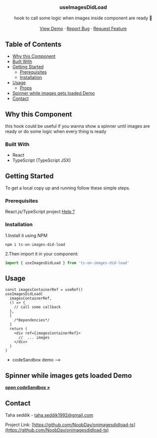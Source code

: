 <!-- PROJECT LOGO -->
<br />
<p align="center">

  <h3 align="center">useImagesDidLoad</h3>

  <p align="center">
    hook to call some logic when images inside component are ready 🏹 
    <br />
    <br />
    <a href="https://noobday.github.io/onImagesDidLoad/">View Demo</a>
    ·
    <a href="https://github.com/NoobDay/onimagesdidload-ts/issues">Report Bug</a>
    ·
    <a href="https://github.com/NoobDay/onimagesdidload-ts/issues">Request Feature</a>
  </p>
</p>

<!-- TABLE OF CONTENTS -->

## Table of Contents

- [Why this Component](#why)
- [Built With](#built-with)
- [Getting Started](#getting-started)
  - [Prerequisites](#prerequisites)
  - [Installation](#installation)
- [Usage](#usage)
  - [Props](#props)
- [Spinner while images gets loaded Demo](#demo)
- [Contact](#contact)

<!-- ABOUT THE PROJECT -->

## Why this Component

this hook could be useful if you wanna show a spinner until images are ready or do some logic when every thing is ready

<!-- BUILT WITH -->

### Built With

- React
- TypeScript (TypeScript JSX)

<!-- GETTING STARTED -->

## Getting Started

To get a local copy up and running follow these simple steps.

### Prerequisites

React.js/TypeScript project <a href="https://create-react-app.dev/docs/adding-typescript/"> Help ?</a>

### Installation

1.Install it using NPM

```npm
npm i ts-on-images-did-load
```

2.Then import it in your component:

```js
import { useImagesDidLoad } from 'ts-on-images-did-load'
```

<!-- USAGE EXAMPLES -->

## Usage

```tsx
const imagesContainerRef = useRef()
useImagesDidLoad(
  imagesContainerRef,
  () => {
    // call some callback
  },
  [
    /*Dependencies*/
  ]
  return (
    <div ref={imagesContainerRef}>
      //  ... images
    </div>
  )
)
```

- codeSandbox demo -->

## Spinner while images gets loaded Demo

<a href="https://codesandbox.io/s/autumn-sun-pqlx2?file=/src/App.tsx">
<strong>open codeSandbox »</strong> 
</a>

<!-- CONTACT -->

## Contact

Taha seddik - taha.seddik1992@gmail.com

Project Link: [https://github.com/NoobDay/onimagesdidload-ts](https://github.com/NoobDay/onimagesdidload-ts)

